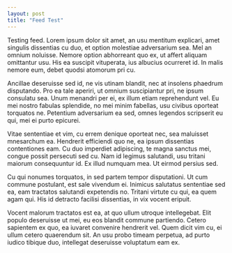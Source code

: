 ```yaml
---
layout: post
title: "Feed Test"
---
```

Testing feed. Lorem ipsum dolor sit amet, an usu mentitum explicari, amet singulis dissentias cu duo, et option molestiae adversarium sea. Mel an omnium noluisse. Nemore option abhorreant quo ex, ut affert aliquam omittantur usu. His ea suscipit vituperata, ius albucius ocurreret id. In malis nemore eum, debet quodsi atomorum pri cu.

Ancillae deseruisse sed id, ne vis utinam blandit, nec at insolens phaedrum disputando. Pro ea tale aperiri, ut omnium suscipiantur pri, ne ipsum consulatu sea. Unum menandri per ei, ex illum etiam reprehendunt vel. Eu mei nostro fabulas splendide, no mei minim fabellas, usu civibus oporteat torquatos ne. Petentium adversarium ea sed, omnes legendos scripserit eu qui, mei ei purto epicurei.

Vitae sententiae et vim, cu errem denique oporteat nec, sea maluisset mnesarchum ea. Hendrerit efficiendi quo ne, ea ipsum dissentias contentiones eam. Cu duo imperdiet adipiscing, te magna sanctus mei, congue possit persecuti sed cu. Nam id legimus salutandi, usu tritani maiorum consequuntur id. Ex illud numquam mea. Ut eirmod persius sed.

Cu qui nonumes torquatos, in sed partem tempor disputationi. Ut cum commune postulant, est sale vivendum ei. Inimicus salutatus sententiae sed ea, eam tractatos salutandi expetendis no. Tritani virtute cu qui, ea quem agam qui. His id detracto facilisi dissentias, in vix vocent eripuit.

Vocent malorum tractatos est ea, at quo ullum utroque intellegebat. Elit populo deseruisse ut mei, eu eos blandit commune partiendo. Cetero sapientem ex quo, ea iuvaret convenire hendrerit vel. Quem dicit vim cu, ei ullum cetero quaerendum sit. An usu probo timeam perpetua, ad purto iudico tibique duo, intellegat deseruisse voluptatum eam ex.
